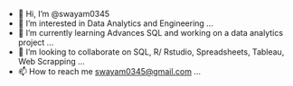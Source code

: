 - 👋 Hi, I’m @swayam0345
- 👀 I’m interested in Data Analytics and Engineering ...
- 🌱 I’m currently learning Advances SQL and working on a data analytics project ...
- 💞️ I’m looking to collaborate on SQL, R/ Rstudio, Spreadsheets, Tableau, Web Scrapping ...
- 📫 How to reach me swayam0345@gmail.com ...

<!---
swayam0345/swayam0345 is a ✨ special ✨ repository because its `README.md` (this file) appears on your GitHub profile.
You can click the Preview link to take a look at your changes.
--->
